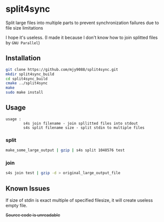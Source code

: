 # split4sync
Split large files into multiple parts to prevent synchronization failures due to file size limitations

I hope it's useless. (I made it because I don't know how to join splitted files by `GNU Parallel`)



## Installation

```bash
git clone https://github.com/mjy9088/split4sync.git
mkdir split4sync_build
cd split4sync_build
cmake ../split4sync
make
sudo make install
```



## Usage

```
usage :
        s4s join filename - join spllitted files into stdout
        s4s split filename size - split stdin to multiple files

```

### split

```bash
make_some_large_output | gzip | s4s split 1048576 test
```

### join

```bash
s4s join test | gzip -d > original_large_output_file
```



## Known Issues

If size of stdin is exact multiple of specified filesize, it will create useless empty file.

~~Source code is unreadable~~

